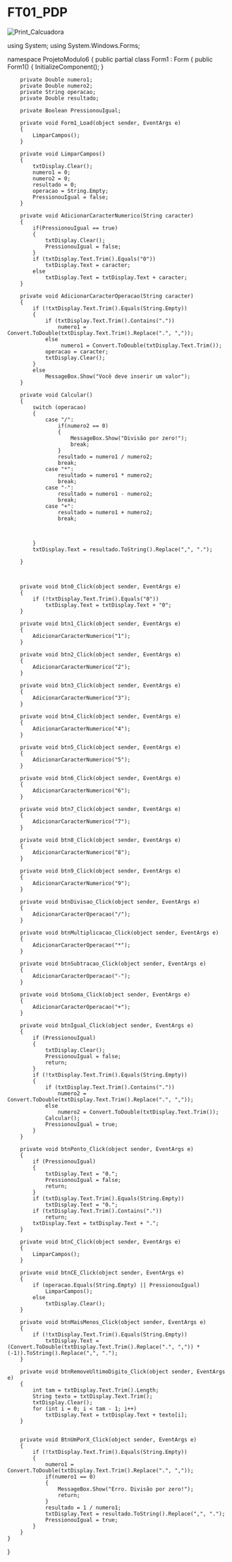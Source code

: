# FT01_PDP

![Print_Calcuadora](https://user-images.githubusercontent.com/81125968/130881171-6bcae0f5-ca39-4e9a-890c-173f8b600a8e.PNG)


using System;
using System.Windows.Forms;

namespace ProjetoModulo6
{
    public partial class Form1 : Form
    {
        public Form1()
        {
            InitializeComponent();
        }

        private Double numero1;
        private Double numero2;
        private String operacao;
        private Double resultado;

        private Boolean PressionouIgual;

        private void Form1_Load(object sender, EventArgs e)
        {
            LimparCampos();
        }

        private void LimparCampos()
        {
            txtDisplay.Clear();
            numero1 = 0;
            numero2 = 0;
            resultado = 0;
            operacao = String.Empty;
            PressionouIgual = false;
        }

        private void AdicionarCaracterNumerico(String caracter)
        {
            if(PressionouIgual == true)
            {
                txtDisplay.Clear();
                PressionouIgual = false;
            }
            if (txtDisplay.Text.Trim().Equals("0"))
                txtDisplay.Text = caracter;
            else
                txtDisplay.Text = txtDisplay.Text + caracter;
        }

        private void AdicionarCaracterOperacao(String caracter)
        {
            if (!txtDisplay.Text.Trim().Equals(String.Empty))
            {
                if (txtDisplay.Text.Trim().Contains("."))
                    numero1 = Convert.ToDouble(txtDisplay.Text.Trim().Replace(".", ","));
                else
                     numero1 = Convert.ToDouble(txtDisplay.Text.Trim());
                operacao = caracter;
                txtDisplay.Clear();
            }
            else
                MessageBox.Show("Você deve inserir um valor");
        }

        private void Calcular()
        {
            switch (operacao)
            {
                case "/":
                    if(numero2 == 0)
                    {
                        MessageBox.Show("Divisão por zero!");
                        break;
                    }
                    resultado = numero1 / numero2;
                    break;
                case "*":
                    resultado = numero1 * numero2;
                    break;
                case "-":
                    resultado = numero1 - numero2;
                    break;
                case "+":
                    resultado = numero1 + numero2;
                    break;
               
                   
        
            }
            txtDisplay.Text = resultado.ToString().Replace(",", ".");

        }

       

        private void btn0_Click(object sender, EventArgs e)
        {
            if (!txtDisplay.Text.Trim().Equals("0"))
                txtDisplay.Text = txtDisplay.Text + "0";
        }

        private void btn1_Click(object sender, EventArgs e)
        {
            AdicionarCaracterNumerico("1");
        }

        private void btn2_Click(object sender, EventArgs e)
        {
            AdicionarCaracterNumerico("2");
        }

        private void btn3_Click(object sender, EventArgs e)
        {
            AdicionarCaracterNumerico("3");
        }

        private void btn4_Click(object sender, EventArgs e)
        {
            AdicionarCaracterNumerico("4");
        }

        private void btn5_Click(object sender, EventArgs e)
        {
            AdicionarCaracterNumerico("5");
        }

        private void btn6_Click(object sender, EventArgs e)
        {
            AdicionarCaracterNumerico("6");
        }

        private void btn7_Click(object sender, EventArgs e)
        {
            AdicionarCaracterNumerico("7");
        }

        private void btn8_Click(object sender, EventArgs e)
        {
            AdicionarCaracterNumerico("8");
        }

        private void btn9_Click(object sender, EventArgs e)
        {
            AdicionarCaracterNumerico("9");
        }

        private void btnDivisao_Click(object sender, EventArgs e)
        {
            AdicionarCaracterOperacao("/");
        }

        private void btnMultiplicacao_Click(object sender, EventArgs e)
        {
            AdicionarCaracterOperacao("*");
        }

        private void btnSubtracao_Click(object sender, EventArgs e)
        {
            AdicionarCaracterOperacao("-");
        }

        private void btnSoma_Click(object sender, EventArgs e)
        {
            AdicionarCaracterOperacao("+");
        }

        private void btnIgual_Click(object sender, EventArgs e)
        {
            if (PressionouIgual)
            {
                txtDisplay.Clear();
                PressionouIgual = false;
                return;
            }
            if (!txtDisplay.Text.Trim().Equals(String.Empty))
            {
                if (txtDisplay.Text.Trim().Contains("."))
                    numero2 = Convert.ToDouble(txtDisplay.Text.Trim().Replace(".", ","));
                else
                    numero2 = Convert.ToDouble(txtDisplay.Text.Trim());
                Calcular();
                PressionouIgual = true;
            }
        }

        private void btnPonto_Click(object sender, EventArgs e)
        {
            if (PressionouIgual)
            {
                txtDisplay.Text = "0.";
                PressionouIgual = false;
                return;
            }
            if (txtDisplay.Text.Trim().Equals(String.Empty))
                txtDisplay.Text = "0.";
            if (txtDisplay.Text.Trim().Contains("."))
                return;
            txtDisplay.Text = txtDisplay.Text + ".";
        }

        private void btnC_Click(object sender, EventArgs e)
        {
            LimparCampos();
        }

        private void btnCE_Click(object sender, EventArgs e)
        {
            if (operacao.Equals(String.Empty) || PressionouIgual)
                LimparCampos();
            else
                txtDisplay.Clear();
        }

        private void btnMaisMenos_Click(object sender, EventArgs e)
        {
            if (!txtDisplay.Text.Trim().Equals(String.Empty))
                txtDisplay.Text = (Convert.ToDouble(txtDisplay.Text.Trim().Replace(".", ",")) * (-1)).ToString().Replace(",", ".");
        }

        private void btnRemoveUltimoDigito_Click(object sender, EventArgs e)
        {
            int tam = txtDisplay.Text.Trim().Length;
            String texto = txtDisplay.Text.Trim();
            txtDisplay.Clear();
            for (int i = 0; i < tam - 1; i++)
                txtDisplay.Text = txtDisplay.Text + texto[i];
        }
       

        private void BtnUmPorX_Click(object sender, EventArgs e)
        {
            if (!txtDisplay.Text.Trim().Equals(String.Empty))
            {
                numero1 = Convert.ToDouble(txtDisplay.Text.Trim().Replace(".", ","));
                if(numero1 == 0)
                {
                    MessageBox.Show("Erro. Divisão por zero!");
                    return;
                }
                resultado = 1 / numero1;
                txtDisplay.Text = resultado.ToString().Replace(",", ".");
                PressionouIgual = true;
            }
        }
    }
}



